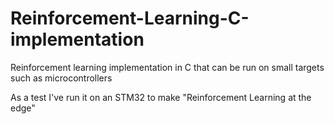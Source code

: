 # Reinforcement-Learning-C-implementation
Reinforcement learning implementation in C that can be run on small targets such as microcontrollers

As a test I've run it on an STM32 to make "Reinforcement Learning at the edge" 
